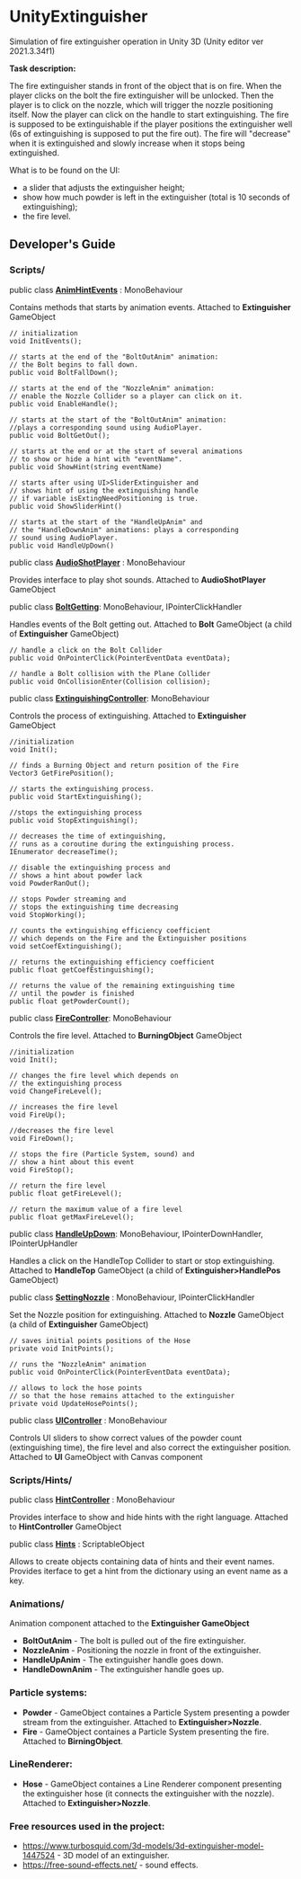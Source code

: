 
# UnityExtinguisher
Simulation of fire extinguisher operation in Unity 3D (Unity editor ver 2021.3.34f1)


**Task description:**

The fire extinguisher stands in front of the object that is on fire. 
When the player clicks on the bolt the fire extinguisher will be unlocked. Then the player is to click on the nozzle, which will trigger the nozzle positioning itself. Now the player can click on the handle to start extinguishing. 
The fire is supposed to be extinguishable if the player positions the extinguisher well (6s of extinguishing is supposed to put the fire out). The fire will "decrease" when it is extinguished and slowly increase when it stops being extinguished.

What is to be found on the UI:
- a slider that adjusts the extinguisher height;
- show how much powder is left in the extinguisher (total is 10 seconds of extinguishing);
- the fire level.


## Developer's Guide


### Scripts/

public class [**AnimHintEvents**](Assets/Scripts/AnimHintEvents.cs) : MonoBehaviour

Contains methods that starts by animation events. 
Attached to **Extinguisher** GameObject
```
// initialization
void InitEvents();

// starts at the end of the "BoltOutAnim" animation: 
// the Bolt begins to fall down.
public void BoltFallDown();

// starts at the end of the "NozzleAnim" animation: 
// enable the Nozzle Collider so a player can click on it.
public void EnableHandle();
 
// starts at the start of the "BoltOutAnim" animation: 
//plays a corresponding sound using AudioPlayer.
public void BoltGetOut(); 

// starts at the end or at the start of several animations
// to show or hide a hint with "eventName".
public void ShowHint(string eventName)

// starts after using UI>SliderExtinguisher and 
// shows hint of using the extinguishing handle 
// if variable isExtingNeedPositioning is true.
public void ShowSliderHint()

// starts at the start of the "HandleUpAnim" and 
// the "HandleDownAnim" animations: plays a corresponding 
// sound using AudioPlayer.
public void HandleUpDown()
```

public class [**AudioShotPlayer**](Assets/Scripts/AudioShotPlayer.cs) : MonoBehaviour

Provides interface to play shot sounds. 
Attached to **AudioShotPlayer** GameObject

public class [**BoltGetting**](Assets/Scripts/BoltGetting.cs): MonoBehaviour, IPointerClickHandler

Handles events of the Bolt getting out. 
Attached to **Bolt** GameObject (a child of **Extinguisher** GameObject)

```
// handle a click on the Bolt Collider
public void OnPointerClick(PointerEventData eventData);

// handle a Bolt collision with the Plane Collider
public void OnCollisionEnter(Collision collision); 
```

public class [**ExtinguishingController**](Assets/Scripts/ExtinguishingController.cs): MonoBehaviour

Controls the process of extinguishing. 
Attached to **Extinguisher** GameObject
```
//initialization
void Init();

// finds a Burning Object and return position of the Fire
Vector3 GetFirePosition();

// starts the extinguishing process.
public void StartExtinguishing();
  
//stops the extinguishing process
public void StopExtinguishing();

// decreases the time of extinguishing, 
// runs as a coroutine during the extinguishing process.
IEnumerator decreaseTime();

// disable the extinguishing process and 
// shows a hint about powder lack
void PowderRanOut();

// stops Powder streaming and 
// stops the extinguishing time decreasing
void StopWorking();

// counts the extinguishing efficiency coefficient 
// which depends on the Fire and the Extinguisher positions
void setCoefExtinguishing();

// returns the extinguishing efficiency coefficient
public float getCoefEstinguishing();

// returns the value of the remaining extinguishing time
// until the powder is finished
public float getPowderCount(); 
```

public class [**FireController**](Assets/Scripts/FireController.cs): MonoBehaviour

Controls the fire level.
Attached to **BurningObject** GameObject 
```
//initialization
void Init();

// changes the fire level which depends on 
// the extinguishing process
void ChangeFireLevel();

// increases the fire level
void FireUp();

//decreases the fire level
void FireDown();

// stops the fire (Particle System, sound) and 
// show a hint about this event
void FireStop();

// return the fire level
public float getFireLevel();

// return the maximum value of a fire level
public float getMaxFireLevel();
```

public class [**HandleUpDown**]( Assets/Scripts/HandleUpDown.cs):  MonoBehaviour, IPointerDownHandler, IPointerUpHandler

Handles a click on the HandleTop Collider to start or stop extinguishing.
Attached to **HandleTop** GameObject (a child of **Extinguisher>HandlePos** GameObject)

public class [**SettingNozzle**]( Assets/Scripts/SettingNozzle.cs) : MonoBehaviour, IPointerClickHandler

Set the Nozzle position for extinguishing. 
Attached to **Nozzle** GameObject (a child of **Extinguisher** GameObject)
```
// saves initial points positions of the Hose
private void InitPoints();

// runs the "NozzleAnim" animation
public void OnPointerClick(PointerEventData eventData);

// allows to lock the hose points 
// so that the hose remains attached to the extinguisher
private void UpdateHosePoints(); 
```

public class [**UIController**]( Assets/Scripts/UIController.cs) : MonoBehaviour

Controls UI sliders to show correct values of the powder count (extinguishing time), the fire level and also correct the extinguisher position. 
Attached to **UI** GameObject with Canvas component
		 

### Scripts/Hints/

public class [**HintController**]( Assets/Scripts/Hints/HintController.cs)  : MonoBehaviour

Provides interface to show and hide hints with the right language.
Attached to **HintController** GameObject

public class [**Hints**]( Assets/Scripts/Hints/Hints.cs)   : ScriptableObject

Allows to create objects containing data of hints and their event names. Provides iterface to get a hint from the dictionary using an event name as a key.

### Animations/

Animation component attached to the **Extinguisher GameObject**

- **BoltOutAnim** - The bolt is pulled out of the fire extinguisher.
- **NozzleAnim** - Positioning the nozzle in front of the extinguisher.
- **HandleUpAnim** - The extinguisher handle goes down.
- **HandleDownAnim** - The extinguisher handle goes up.

### Particle systems:

- **Powder** - GameObject containes a Particle System presenting a powder stream from the extinguisher.  Attached to **Extinguisher>Nozzle**.
- **Fire** - 	 GameObject containes a Particle System presenting the fire.	 Attached to **BirningObject**.


### LineRenderer:

- **Hose** -   GameObject containes a Line Renderer component presenting the extinguisher hose (it connects the extinguisher with the nozzle). Attached to **Extinguisher>Nozzle**.  


### Free resources used in the project:

- https://www.turbosquid.com/3d-models/3d-extinguisher-model-1447524 - 3D model of an extinguisher.
- https://free-sound-effects.net/ - sound effects.








